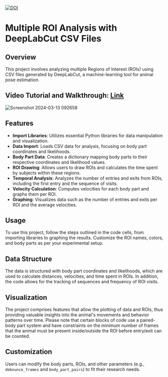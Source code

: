 [![DOI](https://zenodo.org/badge/771345726.svg)](https://zenodo.org/doi/10.5281/zenodo.10867105)

# Multiple ROI Analysis with DeepLabCut CSV Files

## Overview
This project involves analyzing multiple Regions of Interest (ROIs) using CSV files generated by DeepLabCut, a machine-learning tool for animal pose estimation.

## Video Tutorial and Walkthrough: [Link](https://youtu.be/44CXkzBTnKE)
![Screenshot 2024-03-13 092658](https://github.com/farhanaugustine/Multi-ROI-Analysis-with-DeepLabCut-CSV-Outputs/assets/54376988/5c2b5d5e-d7c1-410d-9862-6d85a158d1fa)



## Features
- **Import Libraries**: Utilizes essential Python libraries for data manipulation and visualization.
- **Data Import**: Loads CSV data for analysis, focusing on body part coordinates and likelihoods.
- **Body Part Data**: Creates a dictionary mapping body parts to their respective coordinates and likelihood values.
- **ROI Drawing**: Allows users to draw ROIs and calculates the time spent by subjects within these regions.
- **Temporal Analysis**: Analyzes the number of entries and exits from ROIs, including the first entry and the sequence of visits.
- **Velocity Calculation**: Computes velocities for each body part and graphs them per ROI.
- **Graphing**: Visualizes data such as the number of entries and exits per ROI and the average velocities.

## Usage
To use this project, follow the steps outlined in the code cells, from importing libraries to graphing the results. Customize the ROI names, colors, and body parts as per your experimental setup.

## Data Structure
The data is structured with body part coordinates and likelihoods, which are used to calculate distances, velocities, and time spent in ROIs. In addition, the code allows for the tracking of sequences and frequency of ROI visits.

## Visualization
The project comprises features that allow the plotting of data and ROIs, thus providing valuable insights into the animal's movements and behavior patterns over time. Please note that certain blocks of code use a paired-body part system and have constraints on the minimum number of frames that the animal must be present inside/outside the ROI before entry/exit can be counted.

## Customization
Users can modify the body parts, ROIs, and other parameters (e.g., `debounce_frames` and `body_part_pairs`) to fit their research needs.
